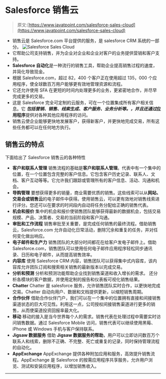 # Salesforce 销售云

> 原文:[https://www.javatpoint.com/salesforce-sales-cloud](https://www.javatpoint.com/salesforce-sales-cloud)

*   销售云是 Salesforce.com 平台提供的服务，是 salesforce CRM 系统的一部分。
    ![Salesforce Sales Cloud](../Images/d1c9df3e327c17cf2279e75a1a7e228c.png)
*   它帮助公司支持销售，并为企业对企业和企业对客户的业务提供营销和客户支持。
*   **Salesforce 自动化**是一种流行的销售工具，帮助企业提高销售过程的速度，并简化导致现金。
*   根据 Salesforce.com，超过 82，400 个客户正在使用超过 135，000 个应用程序，使全球数百万用户能够更有效地管理资源和流程。
*   它还允许使用 SFA 在更短的时间内处理更多的业务，更紧密地合作，并尽早完成更多的交易。
*   这是 Salesforce 完全可定制的云服务，可在一个位置集成所有客户相关信息。它 ***包括营销、销售、线索生成、客户服务、业务分析等。，并且还通过*应用程序**提供对各种其他应用程序的访问。
*   销售云使企业能够更快地发展客户，获得新客户，并更快地完成交易，所有这些任务都可以在任何地方执行。

## 销售云的特点

下面给出了 Salesforce 销售云的各种特性

*   **客户和联系人管理**
    销售流程的基础是**客户和联系人管理**。代表中有一个集中的位置，在一个位置包含完整的客户信息。它包含客户历史记录、联系人、文档、客户互动等等。它允许我们跟踪或管理所有的客户信息、活动、沟通和机会。
*   **导购管理**
    要想获得更多的销量，商业需要优质的销售。这些线索可以从**网站、交易会或销售云**的电子邮件中获得。使用销售云，可以更有效地对销售线索进行评分。您还可以在要求的时间段内自动将任务分配给正确的销售代表。
*   **机会和报价**
    集中的机会和报价使销售团队能够获得最新的数据机会，包括交易规模、产品、决策者、交易的当前阶段和客户沟通。
*   **审批和工作流程**
    销售审批至关重要，是完成任何销售的最终流程。借助销售云，Salesforce.com 允许自动化日常活动，删除冗余和重复的任务，并对任何变化做出响应。
*   **电子邮件和生产力**
    销售团队的大部分时间都花在给客户发电子邮件上。借助 Salesforce.com，销售团队可以使用任何电子邮件应用程序轻松同步通讯录、日历和电子邮件，从而提高销售效率。
*   **内容库**
    使用 Salesforce CRM 内容，销售团队可以获得集中式内容库，该内容库允许团队订阅和搜索相关销售的最新版本以完成交易。
*   **分析和预测**
    分析和预测功能帮助企业找到销售渠道和收入增长的需求。
    还分析各模块的客户数据，并使用定制的报告和仪表板可视化销售结果。
*   **Chatter**
    Chatter 是 salesforce 服务，允许销售团队实时合作，以更快地完成交易。Chatter 自动向用户、数据和文档提供更新，以缩短销售周期。
*   **合作伙伴**
    借助合作伙伴门户，我们可以在一个集中的位置拥有直接和间接销售渠道状态的巨大可见性。利用这一点，公司授权间接销售渠道进行更多的销售，从而使渠道投资回报率最大化。
*   **移动**
    移动的接入是当今世界每个人的需求。销售代表在处理过程中需要实时访问销售数据。通过 Salesforce Mobile 访问，销售代表可以继续使用黑莓、iPhone 或 Windows 手机与客户保持联系。
*   **Jigsaw 数据服务**
    借助 **Jigsaw 数据服务的帮助**，用户可以立即访问数百万个联系人和线索，删除不正确、不完整、死亡或重复的记录，同时保持管理流程的自动化。
*   **AppExchange**
    AppExchange 提供各种附加应用和服务，高效提升销售流程。AppExchange 是 Salesforce 的按需应用程序共享服务，允许用户浏览、测试和安装应用程序，以增加销售收入。

* * *